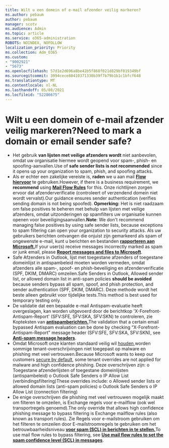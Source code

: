 ```yaml
---
title: Wilt u een domein of e-mail afzender veilig markeren?
ms.author: pebaum
author: pebaum
manager: scotv
ms.audience: Admin
ms.topic: article
ms.service: o365-administration
ROBOTS: NOINDEX, NOFOLLOW
localization_priority: Priority
ms.collection: Adm_O365
ms.custom:
- "9002921"
- "5673"
ms.openlocfilehash: 57d1e2d696a8be42b5f868f021d829bf019349bf
ms.sourcegitcommit: 3994cece80410371330b39f7b79b1b1c1bfcf648
ms.translationtype: MT
ms.contentlocale: nl-NL
ms.lasthandoff: 05/08/2021
ms.locfileid: "52286675"
---
```

# <a name="need-to-mark-a-domain-or-email-sender-safe"></a><span data-ttu-id="eb3bf-102">Wilt u een domein of e-mail afzender veilig markeren?</span><span class="sxs-lookup"><span data-stu-id="eb3bf-102">Need to mark a domain or email sender safe?</span></span>

- <span data-ttu-id="eb3bf-103">Het gebruik **van lijsten met veilige afzenders wordt** niet aanbevolen, omdat uw organisatie hiermee wordt geopend voor spam-, phish- en spoofing-aanvallen.</span><span class="sxs-lookup"><span data-stu-id="eb3bf-103">Use of **safe sender lists is not recommended** since it opens up your organization to spam, phish, and spoofing attacks.</span></span>
- <span data-ttu-id="eb3bf-104">Als er echter een zakelijke vereiste is, **raden** we u aan mail **[Flow hiervoor](https://docs.microsoft.com/microsoft-365/security/office-365-security/create-safe-sender-lists-in-office-365?view=o365-worldwide#recommended-use-mail-flow-rules)** te gebruiken.</span><span class="sxs-lookup"><span data-stu-id="eb3bf-104">However, if there is a business requirement, we **recommend** using **[Mail Flow Rules](https://docs.microsoft.com/microsoft-365/security/office-365-security/create-safe-sender-lists-in-office-365?view=o365-worldwide#recommended-use-mail-flow-rules)** for this.</span></span> <span data-ttu-id="eb3bf-105">Onze richtlijnen zorgen ervoor dat afzenderverificatie (controleert of verzendend domein niet wordt vervalst).</span><span class="sxs-lookup"><span data-stu-id="eb3bf-105">Our guidance ensures sender authentication (verifies sending domain is not being spoofed).</span></span> <span data-ttu-id="eb3bf-106">**Opmerking:** Het is niet raadzaam om false positives te beheren met behulp van lijsten met veilige afzenders, omdat uitzonderingen op spamfilters uw organisatie kunnen openen voor beveiligingsaanvallen.</span><span class="sxs-lookup"><span data-stu-id="eb3bf-106">**Note**: We don't recommend managing false positives by using safe sender lists, because exceptions to spam filtering can open your organization to security attacks.</span></span> <span data-ttu-id="eb3bf-107">Als uw gebruikers berichten ontvangen die onjuist zijn gemarkeerd als spam of ongewenste e-mail, kunt u berichten en bestanden **[rapporteren aan Microsoft.](https://protection.office.com/reportsubmission)**</span><span class="sxs-lookup"><span data-stu-id="eb3bf-107">If your user(s) receive messages incorrectly marked as spam or junk email, please **[Report messages and files to Microsoft](https://protection.office.com/reportsubmission)**.</span></span>
- <span data-ttu-id="eb3bf-108">Safe Afzenders in Outlook, lijst met toegestane afzenders of  toegestane domeinlijst in antispambeleid moeten worden vermeden, omdat afzenders alle spam-, spoof- en phish-beveiliging en afzenderverificatie (SPF, DKIM, DMARC) omzeilen.</span><span class="sxs-lookup"><span data-stu-id="eb3bf-108">Safe Senders in Outlook, Allowed sender list, or allowed domain list in anti-spam policies **should be avoided** because senders bypass all spam, spoof, and phish protection, and sender authentication (SPF, DKIM, DMARC).</span></span> <span data-ttu-id="eb3bf-109">Deze methode wordt het beste alleen gebruikt voor tijdelijke tests.</span><span class="sxs-lookup"><span data-stu-id="eb3bf-109">This method is best used for temporary testing only.</span></span>
- <span data-ttu-id="eb3bf-110">De validatie dat een bepaalde e-mail Antispam-evaluatie heeft overgeslagen, kan worden uitgevoerd door de berichtkop 'X-Forefront-Antispam-Report' (SFV:SFE, SFV:SKA, SFV:SKN) te controleren, zie Kopteksten van **[antispamberichten.](https://docs.microsoft.com/microsoft-365/security/office-365-security/anti-spam-message-headers)**</span><span class="sxs-lookup"><span data-stu-id="eb3bf-110">The validation that a certain email bypassed Antispam evaluation can be done by checking “X-Forefront-Antispam-Report" message header (SFV:SFE, SFV:SKA, SFV:SKN), see **[Anti-spam message headers](https://docs.microsoft.com/microsoft-365/security/office-365-security/anti-spam-message-headers)**.</span></span>
- <span data-ttu-id="eb3bf-111">Omdat Microsoft onze klanten standaard veilig wil [houden,](https://docs.microsoft.com/microsoft-365/security/office-365-security/secure-by-default#exceptions)worden sommige tenant-overschrijvingen niet toegepast op malware en phishing met veel vertrouwen.</span><span class="sxs-lookup"><span data-stu-id="eb3bf-111">Because Microsoft wants to keep our customers [secure by default](https://docs.microsoft.com/microsoft-365/security/office-365-security/secure-by-default#exceptions), some tenant overrides are not applied for malware and high confidence phishing.</span></span> <span data-ttu-id="eb3bf-112">Deze overschrijven zijn: o Toegestane afzenderlijsten of toegestane domeinlijsten (antispambeleid) o Outlook Safe Senders o IP Allow List (verbindingsfiltering)</span><span class="sxs-lookup"><span data-stu-id="eb3bf-112">These overrides include: o   Allowed sender lists or allowed domain lists (anti-spam policies) o   Outlook Safe Senders o   IP Allow List (connection filtering)</span></span> 
- <span data-ttu-id="eb3bf-113">De enige overschrijven die phishing met veel vertrouwen mogelijk maakt om filteren te omzeilen, is Exchange regels voor e-mailflow (ook wel transportregels genoemd).</span><span class="sxs-lookup"><span data-stu-id="eb3bf-113">The only override that allows high confidence phishing message to bypass filtering is Exchange mailflow rules (also known as transport rules).</span></span> <span data-ttu-id="eb3bf-114">Zie Regels voor e-mailstroom gebruiken om het filteren te omzeilen door E-mailstroomregels te gebruiken om het betrouwbaarheidsniveau **[voor spam (SCL) in berichten in te stellen.](https://docs.microsoft.com/microsoft-365/security/office-365-security/use-mail-flow-rules-to-set-the-spam-confidence-level-scl-in-messages)**</span><span class="sxs-lookup"><span data-stu-id="eb3bf-114">To use mail flow rules to bypass filtering, see **[Use mail flow rules to set the spam confidence level (SCL) in messages](https://docs.microsoft.com/microsoft-365/security/office-365-security/use-mail-flow-rules-to-set-the-spam-confidence-level-scl-in-messages)**.</span></span>